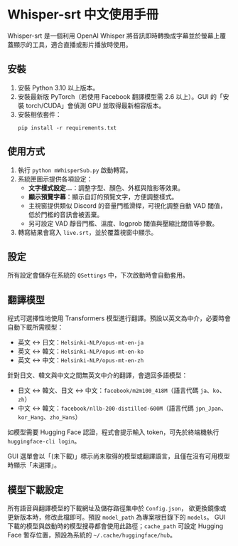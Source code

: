 # Whisper-srt 中文使用手冊

Whisper-srt 是一個利用 OpenAI Whisper 將音訊即時轉換成字幕並於螢幕上覆蓋顯示的工具，適合直播或影片播放時使用。

## 安裝
1. 安裝 Python 3.10 以上版本。
2. 安裝最新版 PyTorch（若使用 Facebook 翻譯模型需 2.6 以上）。GUI 的「安裝 torch/CUDA」會偵測 GPU 並取得最新相容版本。
3. 安裝相依套件：
   ```
   pip install -r requirements.txt
   ```

## 使用方式
1. 執行 `python mWhisperSub.py` 啟動轉寫。
2. 系統匣圖示提供各項設定：
   - **文字樣式設定…**：調整字型、顏色、外框與陰影等效果。
   - **顯示預覽字幕**：顯示自訂的預覽文字，方便調整樣式。
   - 主視窗提供類似 Discord 的音量門檻滑桿，可視化調整自動 VAD 閾值，低於門檻的音訊會被丟棄。
   - 另可設定 VAD 靜音門檻、溫度、logprob 閾值與壓縮比閾值等參數。
3. 轉寫結果會寫入 `live.srt`，並於覆蓋視窗中顯示。

## 設定
所有設定會儲存在系統的 `QSettings` 中，下次啟動時會自動套用。

## 翻譯模型
程式可選擇性地使用 Transformers 模型進行翻譯。預設以英文為中介，必要時會自動下載所需模型：

- 英文 ↔ 日文：`Helsinki-NLP/opus-mt-en-ja`
- 英文 ↔ 韓文：`Helsinki-NLP/opus-mt-en-ko`
- 英文 ↔ 中文：`Helsinki-NLP/opus-mt-en-zh`

針對日文、韓文與中文之間無英文中介的翻譯，會退回多語模型：

- 日文 ↔ 韓文、日文 ↔ 中文：`facebook/m2m100_418M`（語言代碼 `ja`、`ko`、`zh`）
- 中文 ↔ 韓文：`facebook/nllb-200-distilled-600M`（語言代碼 `jpn_Jpan`、`kor_Hang`、`zho_Hans`）

如模型需要 Hugging Face 認證，程式會提示輸入 token，可先於終端機執行 `huggingface-cli login`。

GUI 選單會以「(未下載)」標示尚未取得的模型或翻譯語言，且僅在沒有可用模型時顯示「未選擇」。

## 模型下載設定
所有語音與翻譯模型的下載網址及儲存路徑集中於 `Config.json`，
欲更換鏡像或更新版本時，修改此檔即可。預設 `model_path` 為專案根目錄下的 `models`。
GUI 下載的模型與啟動時的模型搜尋都會使用此路徑；`cache_path` 可設定 Hugging Face 暫存位置，預設為系統的 `~/.cache/huggingface/hub`。
